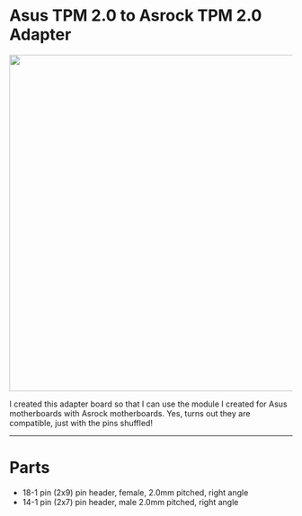 # Asus TPM 2.0 to Asrock TPM 2.0 Adapter

<img src="https://github.com/user-attachments/assets/3a94482a-0534-4f3e-987e-527d202ff485" width=600>

I created this adapter board so that I can use the module I created for Asus motherboards with Asrock motherboards. Yes, turns out they are compatible, just with the pins shuffled!

-------

# Parts
- 18-1 pin (2x9) pin header, female, 2.0mm pitched, right angle
- 14-1 pin (2x7) pin header, male 2.0mm pitched, right angle
